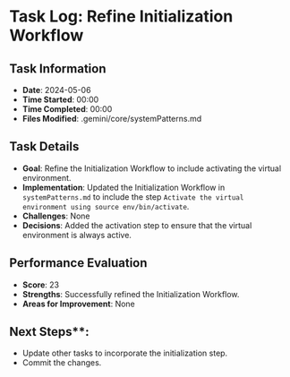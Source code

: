 # Task Log: Refine Initialization Workflow

## Task Information
- **Date**: 2024-05-06
- **Time Started**: 00:00
- **Time Completed**: 00:00
- **Files Modified**: .gemini/core/systemPatterns.md

## Task Details
- **Goal**: Refine the Initialization Workflow to include activating the virtual environment.
- **Implementation**: Updated the Initialization Workflow in `systemPatterns.md` to include the step `Activate the virtual environment using source env/bin/activate`.
- **Challenges**: None
- **Decisions**: Added the activation step to ensure that the virtual environment is always active.

## Performance Evaluation
- **Score**: 23
- **Strengths**: Successfully refined the Initialization Workflow.
- **Areas for Improvement**: None

## Next Steps**:
- Update other tasks to incorporate the initialization step.
- Commit the changes.
